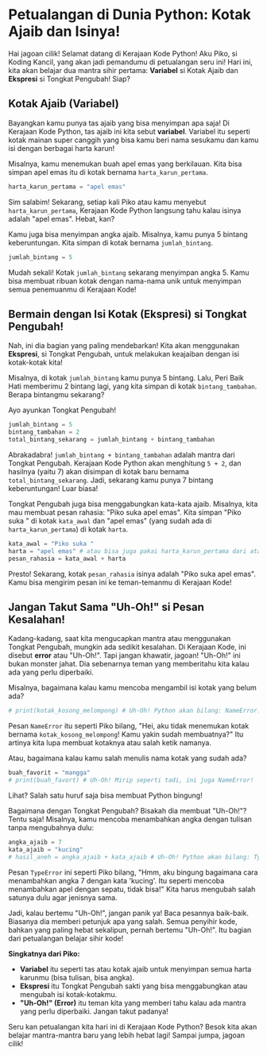 # Petualangan di Dunia Python: Kotak Ajaib dan Isinya!

Hai jagoan cilik! Selamat datang di Kerajaan Kode Python! Aku Piko, si Koding Kancil, yang akan jadi pemandumu di petualangan seru ini! Hari ini, kita akan belajar dua mantra sihir pertama: **Variabel** si Kotak Ajaib dan **Ekspresi** si Tongkat Pengubah! Siap?

## Kotak Ajaib (Variabel)

Bayangkan kamu punya tas ajaib yang bisa menyimpan apa saja! Di Kerajaan Kode Python, tas ajaib ini kita sebut **variabel**. Variabel itu seperti kotak mainan super canggih yang bisa kamu beri nama sesukamu dan kamu isi dengan berbagai harta karun!

Misalnya, kamu menemukan buah apel emas yang berkilauan. Kita bisa simpan apel emas itu di kotak bernama `harta_karun_pertama`.

```python
harta_karun_pertama = "apel emas"
```

Sim salabim! Sekarang, setiap kali Piko atau kamu menyebut `harta_karun_pertama`, Kerajaan Kode Python langsung tahu kalau isinya adalah "apel emas". Hebat, kan?

Kamu juga bisa menyimpan angka ajaib. Misalnya, kamu punya 5 bintang keberuntungan. Kita simpan di kotak bernama `jumlah_bintang`.

```python
jumlah_bintang = 5
```

Mudah sekali! Kotak `jumlah_bintang` sekarang menyimpan angka 5. Kamu bisa membuat ribuan kotak dengan nama-nama unik untuk menyimpan semua penemuanmu di Kerajaan Kode!

## Bermain dengan Isi Kotak (Ekspresi) si Tongkat Pengubah!

Nah, ini dia bagian yang paling mendebarkan! Kita akan menggunakan **Ekspresi**, si Tongkat Pengubah, untuk melakukan keajaiban dengan isi kotak-kotak kita!

Misalnya, di kotak `jumlah_bintang` kamu punya 5 bintang. Lalu, Peri Baik Hati memberimu 2 bintang lagi, yang kita simpan di kotak `bintang_tambahan`. Berapa bintangmu sekarang?

Ayo ayunkan Tongkat Pengubah!

```python
jumlah_bintang = 5
bintang_tambahan = 2
total_bintang_sekarang = jumlah_bintang + bintang_tambahan
```

Abrakadabra! `jumlah_bintang + bintang_tambahan` adalah mantra dari Tongkat Pengubah. Kerajaan Kode Python akan menghitung `5 + 2`, dan hasilnya (yaitu 7) akan disimpan di kotak baru bernama `total_bintang_sekarang`. Jadi, sekarang kamu punya 7 bintang keberuntungan! Luar biasa!

Tongkat Pengubah juga bisa menggabungkan kata-kata ajaib. Misalnya, kita mau membuat pesan rahasia: "Piko suka apel emas".
Kita simpan "Piko suka " di kotak `kata_awal` dan "apel emas" (yang sudah ada di `harta_karun_pertama`) di kotak `harta`.

```python
kata_awal = "Piko suka "
harta = "apel emas" # atau bisa juga pakai harta_karun_pertama dari atas
pesan_rahasia = kata_awal + harta
```

Presto! Sekarang, kotak `pesan_rahasia` isinya adalah "Piko suka apel emas". Kamu bisa mengirim pesan ini ke teman-temanmu di Kerajaan Kode!

## Jangan Takut Sama "Uh-Oh!" si Pesan Kesalahan!

Kadang-kadang, saat kita mengucapkan mantra atau menggunakan Tongkat Pengubah, mungkin ada sedikit kesalahan. Di Kerajaan Kode, ini disebut **error** atau "Uh-Oh!". Tapi jangan khawatir, jagoan! "Uh-Oh!" ini bukan monster jahat. Dia sebenarnya teman yang memberitahu kita kalau ada yang perlu diperbaiki.

Misalnya, bagaimana kalau kamu mencoba mengambil isi kotak yang belum ada?

```python
# print(kotak_kosong_melompong) # Uh-Oh! Python akan bilang: NameError: name 'kotak_kosong_melompong' is not defined
```
Pesan `NameError` itu seperti Piko bilang, "Hei, aku tidak menemukan kotak bernama `kotak_kosong_melompong`! Kamu yakin sudah membuatnya?" Itu artinya kita lupa membuat kotaknya atau salah ketik namanya.

Atau, bagaimana kalau kamu salah menulis nama kotak yang sudah ada?

```python
buah_favorit = "mangga"
# print(buah_favort) # Uh-Oh! Mirip seperti tadi, ini juga NameError!
```
Lihat? Salah satu huruf saja bisa membuat Python bingung!

Bagaimana dengan Tongkat Pengubah? Bisakah dia membuat "Uh-Oh!"? Tentu saja!
Misalnya, kamu mencoba menambahkan angka dengan tulisan tanpa mengubahnya dulu:

```python
angka_ajaib = 7
kata_ajaib = "kucing"
# hasil_aneh = angka_ajaib + kata_ajaib # Uh-Oh! Python akan bilang: TypeError: unsupported operand type(s) for +: 'int' and 'str'
```
Pesan `TypeError` ini seperti Piko bilang, "Hmm, aku bingung bagaimana cara menambahkan angka 7 dengan kata 'kucing'. Itu seperti mencoba menambahkan apel dengan sepatu, tidak bisa!" Kita harus mengubah salah satunya dulu agar jenisnya sama.

Jadi, kalau bertemu "Uh-Oh!", jangan panik ya! Baca pesannya baik-baik. Biasanya dia memberi petunjuk apa yang salah. Semua penyihir kode, bahkan yang paling hebat sekalipun, pernah bertemu "Uh-Oh!". Itu bagian dari petualangan belajar sihir kode!

**Singkatnya dari Piko:**

*   **Variabel** itu seperti tas atau kotak ajaib untuk menyimpan semua harta karunmu (bisa tulisan, bisa angka).
*   **Ekspresi** itu Tongkat Pengubah sakti yang bisa menggabungkan atau mengubah isi kotak-kotakmu.
*   **"Uh-Oh!" (Error)** itu teman kita yang memberi tahu kalau ada mantra yang perlu diperbaiki. Jangan takut padanya!

Seru kan petualangan kita hari ini di Kerajaan Kode Python? Besok kita akan belajar mantra-mantra baru yang lebih hebat lagi! Sampai jumpa, jagoan cilik!

